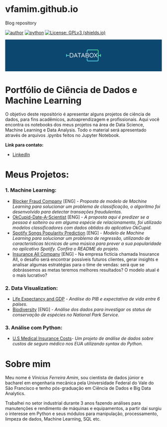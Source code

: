 # vfamim.github.io
Blog repository

[![author](https://img.shields.io/badge/vfamim-LinkedIn-blue.svg)](https://www.linkedin.com/in/vfamim/) [![python](https://img.shields.io/badge/python-v3.9-yellowgreen)](https://www.python.org/downloads/) [![License: GPLv3 (shields.io)](https://img.shields.io/badge/License-GPLv3-yellow.svg)](https://perso.crans.org/besson/LICENSE.html)



<p align = 'center'><img src="https://github.com/vfamim/Data-Science/blob/main/Logo/banner_databox.jpg" style="zoom:50%;" /> </p>


# Portfólio de Ciência de Dados e Machine Learning

O objetivo deste repositório é apresentar alguns projetos de ciência de dados, para fins acadêmicos, autoaprendizagem e profissionais. Aqui você encontra os notebooks dos meus projetos na área de Data Science, Machine Learning e Data Analysis. Todo o material será apresentado através de arquivos .ipynbs feitos no Jupyter Notebook. 

**Link para contato:**

* [LinkedIn](https://www.linkedin.com/in/vfamim/)

# Meus Projetos:

### 1. Machine Learning:
* [Blocker Fraud Company](https://github.com/vfamim/Data-Science/tree/main/Blocker%20Fraud) [ENG] - *Proposta de modelo de Machine Learning para solucionar um problema de classificação, o algoritmo foi desenvolvido para detectar transações fraudulentas.*
* [OkCupid-Date-A-Scientist](https://github.com/vfamim/Date-a-Scientist) [ENG] - *A proposta aqui é predizer se a pessoa é solteiro ou em alguma espécie de relacionamento, foi utilizado modelos classificadores com dados obtidos do aplicativo OkCupid.*
* [Spotify Songs Popularity Prediction](https://github.com/vfamim/spotfy_dataset) [ENG] - *Modelo de Machine Learning para solucionar um problema de regressão, utilizando de características técnicas de uma música para prever a sua popularidade no aplicativo Spotify. Confira o README do projeto.*
* [Insurance All Company](https://github.com/vfamim/Insurance-all-company) [ENG] - Na empresa fictícia chamada Insurance All, o desafio será encontrar possíveis futuros clientes, gerar insights e analisar algumas estratégias para o time de vendas: será que se dobrássemos as metas teremos melhores resultados? O modelo atual é o mais lucrativo?

### 2. Data Visualization:

* [Life Expectancy and GDP](https://github.com/vfamim/Data-Science/blob/main/Life-Expectancy-and-GDP-Starter/life_expectancy_gdp.ipynb) - *Análise do PIB e expectativa de vida entre 6 países.*
* [Biodiversity](https://github.com/vfamim/Data-Science/blob/main/Biodiversity/Biodiversity_DataViz.ipynb) [ENG] - *Análise dos dados para investigar os status de conservação de espécies no National Park Service.*

### 3. Análise com Python:

* [U.S Medical Insurance Costs](https://github.com/vfamim/Data-Science/blob/main/U.S.%20Medical%20Insurance%20Costs/U.S.%20Medical%20Insurance%20Costs.ipynb)-  *Um projeto de análise de dados sobre custos de seguro médico nos EUA utilizando syntax do Python.*

# Sobre mim

Meu nome é *Vinicius Ferreira Amim*, sou cientista de dados júnior e bacharel em engenharia mecânica pela Universidade Federal do Vale do São Francisco e tenho pós-graduação em Ciência de Dados e Big Data Analytics.

Trabalhei no setor industrial durante 3 anos fazendo análises para manutenções e rendimento de máquinas e equipamentos, a partir daí surgiu o interesse em Python e seus módulos para manipulação, processamento, limpeza de dados,  Machine Learning, SQL etc.
